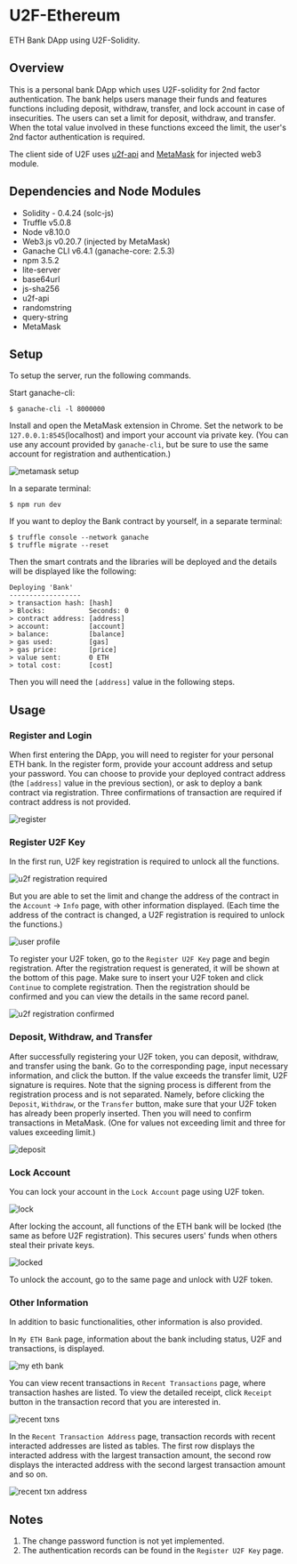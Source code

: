 # U2F-Ethereum
ETH Bank DApp using U2F-Solidity.

## Overview
This is a personal bank DApp which uses U2F-solidity for 2nd factor authentication. The bank helps users manage their funds and features functions including deposit, withdraw, transfer, and lock account in case of insecurities. The users can set a limit for deposit, withdraw, and transfer. When the total value involved in these functions exceed the limit, the user's 2nd factor authentication is required.

The client side of U2F uses [u2f-api](https://www.npmjs.com/package/u2f-api) and [MetaMask](https://metamask.io/) for injected web3 module.

## Dependencies and Node Modules
- Solidity - 0.4.24 (solc-js)
- Truffle v5.0.8
- Node v8.10.0
- Web3.js v0.20.7 (injected by MetaMask)
- Ganache CLI v6.4.1 (ganache-core: 2.5.3)
- npm 3.5.2
- lite-server
- base64url
- js-sha256
- u2f-api
- randomstring
- query-string
- MetaMask

## Setup
To setup the server, run the following commands.

Start ganache-cli:
```
$ ganache-cli -l 8000000
```

Install and open the MetaMask extension in Chrome. Set the network to be `127.0.0.1:8545`(localhost) and import your account via private key. (You can use any account provided by `ganache-cli`, but be sure to use the same account for registration and authentication.)

![metamask setup](https://github.com/Higgsboson-X/u2f-solidity/blob/master/images/7.png "MetaMask Setup")

In a separate terminal:
```
$ npm run dev
```

If you want to deploy the Bank contract by yourself, in a separate terminal:
```
$ truffle console --network ganache
$ truffle migrate --reset
```

Then the smart contrats and the libraries will be deployed and the details will be displayed like the following:
```
Deploying 'Bank'
------------------
> transaction hash: [hash]
> Blocks:           Seconds: 0
> contract address: [address]
> account:          [account]
> balance:          [balance]
> gas used:         [gas]
> gas price:        [price]
> value sent:       0 ETH
> total cost:       [cost]
```
Then you will need the `[address]` value in the following steps.

## Usage

### Register and Login
When first entering the DApp, you will need to register for your personal ETH bank. In the register form, provide your account address and setup your password. You can choose to provide your deployed contract address (the `[address]` value in the previous section), or ask to deploy a bank contract via registration. Three confirmations of transaction are required if contract address is not provided.

![register](https://github.com/Higgsboson-X/u2f-ethereum/blob/master/images/1.png "Register for ETH Bank")

### Register U2F Key
In the first run, U2F key registration is required to unlock all the functions. 

![u2f registration required](https://github.com/Higgsboson-X/u2f-ethereum/blob/master/images/2.png "U2F Registration Required")

But you are able to set the limit and change the address of the contract in the `Account` -> `Info` page, with other information displayed. (Each time the address of the contract is changed, a U2F registration is required to unlock the functions.)

![user profile](https://github.com/Higgsboson-X/u2f-ethereum/blob/master/images/4.png "User Profile")

To register your U2F token, go to the `Register U2F Key` page and begin registration. After the registration request is generated, it will be shown at the bottom of this page. Make sure to insert your U2F token and click `Continue` to complete registration. Then the registration should be confirmed and you can view the details in the same record panel.

![u2f registration confirmed](https://github.com/Higgsboson-X/u2f-ethereum/blob/master/images/3.png "U2F Registration Confirmed")

### Deposit, Withdraw, and Transfer
After successfully registering your U2F token, you can deposit, withdraw, and transfer using the bank. Go to the corresponding page, input necessary information, and click the button. If the value exceeds the transfer limit, U2F signature is requires. Note that the signing process is different from the registration process and is not separated. Namely, before clicking the `Deposit`, `Withdraw`, or the `Transfer` button, make sure that your U2F token has already been properly inserted. Then you will need to confirm transactions in MetaMask. (One for values not exceeding limit and three for values exceeding limit.)

![deposit](https://github.com/Higgsboson-X/u2f-ethereum/blob/master/images/5.png "Deposit")

### Lock Account
You can lock your account in the `Lock Account` page using U2F token. 

![lock](https://github.com/Higgsboson-X/u2f-ethereum/blob/master/images/9.png "Lock")

After locking the account, all functions of the ETH bank will be locked (the same as before U2F registration). This secures users' funds when others steal their private keys.

![locked](https://github.com/Higgsboson-X/u2f-ethereum/blob/master/images/10.png "Locked")

To unlock the account, go to the same page and unlock with U2F token.

### Other Information
In addition to basic functionalities, other information is also provided.

In `My ETH Bank` page, information about the bank including status, U2F and transactions, is displayed. 

![my eth bank](https://github.com/Higgsboson-X/u2f-ethereum/blob/master/images/7.png "My ETH Bank")

You can view recent transactions in `Recent Transactions` page, where transaction hashes are listed. To view the detailed receipt, click `Receipt` button in the transaction record that you are interested in.

![recent txns](https://github.com/Higgsboson-X/u2f-ethereum/blob/master/images/11.png "Recent Txns")

In the `Recent Transaction Address` page, transaction records with recent interacted addresses are listed as tables. The first row displays the interacted address with the largest transaction amount, the second row displays the interacted address with the second largest transaction amount and so on.

![recent txn address](https://github.com/Higgsboson-X/u2f-ethereum/blob/master/images/12.png "Recent Txn Address")

## Notes
1. The change password function is not yet implemented.
2. The authentication records can be found in the `Register U2F Key` page.
